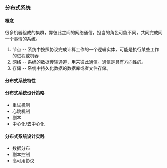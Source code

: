 ### 分布式系统

#### 概念

很多机器组成的集群，靠彼此之间的网络通信，担当的角色可能不同，共同完成同一个事情的系统。	

1. 节点 -- 系统中按照协议完成计算工作的一个逻辑实体，可能是执行某些工作的进程或机器
2. 网络 -- 系统的数据传输通道，用来彼此通信。通信是具有方向性的。
3. 存储 -- 系统中持久化数据的数据库或者文件存储。

#### 分布式系统特性



#### 分布式系统设计策略

- 重试机制
- 心跳机制
- 副本
- 中心化/去中心化

#### 分布式系统设计实践

- 数据分布
- 副本控制
- 高可用协议






